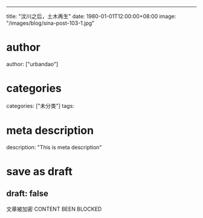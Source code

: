 
---
title: "汶川之后，土木再生"
date: 1980-01-01T12:00:00+08:00
image: "/images/blog/sina-post-103-1.jpg"
# author
author: ["urbandao"]
# categories
categories: ["未分类"]
tags: 
# meta description
description: "This is meta description"
# save as draft
draft: false
---

文章被加密 CONTENT BEEN BLOCKED
